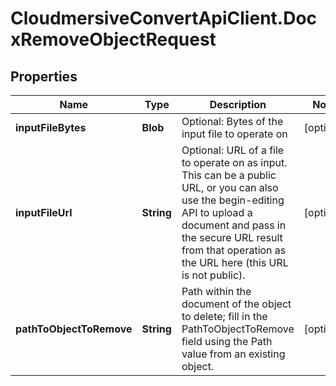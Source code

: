 # CloudmersiveConvertApiClient.DocxRemoveObjectRequest

## Properties
Name | Type | Description | Notes
------------ | ------------- | ------------- | -------------
**inputFileBytes** | **Blob** | Optional: Bytes of the input file to operate on | [optional] 
**inputFileUrl** | **String** | Optional: URL of a file to operate on as input.  This can be a public URL, or you can also use the begin-editing API to upload a document and pass in the secure URL result from that operation as the URL here (this URL is not public). | [optional] 
**pathToObjectToRemove** | **String** | Path within the document of the object to delete; fill in the PathToObjectToRemove field using the Path value from an existing object. | [optional] 


